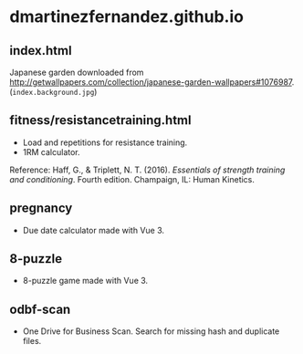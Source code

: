 # dmartinezfernandez.github.io

## index.html

Japanese garden downloaded from http://getwallpapers.com/collection/japanese-garden-wallpapers#1076987. (`index.background.jpg`)

## fitness/resistancetraining.html

- Load and repetitions for resistance training.
- 1RM calculator.

Reference: Haff, G., & Triplett, N. T. (2016). _Essentials of strength training and conditioning_. Fourth edition. Champaign, IL: Human Kinetics.

## pregnancy

- Due date calculator made with Vue 3.

## 8-puzzle

- 8-puzzle game made with Vue 3.

## odbf-scan

- One Drive for Business Scan. Search for missing hash and duplicate files.
